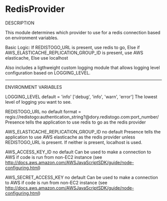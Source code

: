 RedisProvider
=============

DESCRIPTION

This module determines which provider to use for a redis connection based on environment variables.

Basic Logic:
If REDISTOGO_URL is present, use redis to go,
Else if AWS_ELASTICACHE_REPLICATION_GROUP_ID is present, use AWS elasticache,
Else use localhost

Also includes a ligthweight custom logging module that allows logging level configuration based on LOGGING_LEVEL.

----------------------
ENVIRONMENT VARIABLES

LOGGING_LEVEL
  default = 'info'
  ['debug', 'info', 'warn', 'error']
  The lowest level of logging you want to see.
  
REDISTOGO_URL
  no default
  format = regis://redistogo:authentication_string?@dory.redistogo.com:port_number/
  Presence tells the application to use redis to go as the redis provider

AWS_ELASTICACHE_REPLICATION_GROUP_ID
  no default
  Presence tells the application to use AWS elasticache as the redis provider unless REDISTOGO_URL is present.
  If neither is present, localhost is used.

AWS_ACCESS_KEY_ID
  no default
  Can be used to make a connection to AWS if code is run from non-EC2 instance
  (see http://docs.aws.amazon.com/AWSJavaScriptSDK/guide/node-configuring.html)
  
AWS_SECRET_ACCESS_KEY
  no default
  Can be used to make a connection to AWS if code is run from non-EC2 instance
  (see http://docs.aws.amazon.com/AWSJavaScriptSDK/guide/node-configuring.html)
